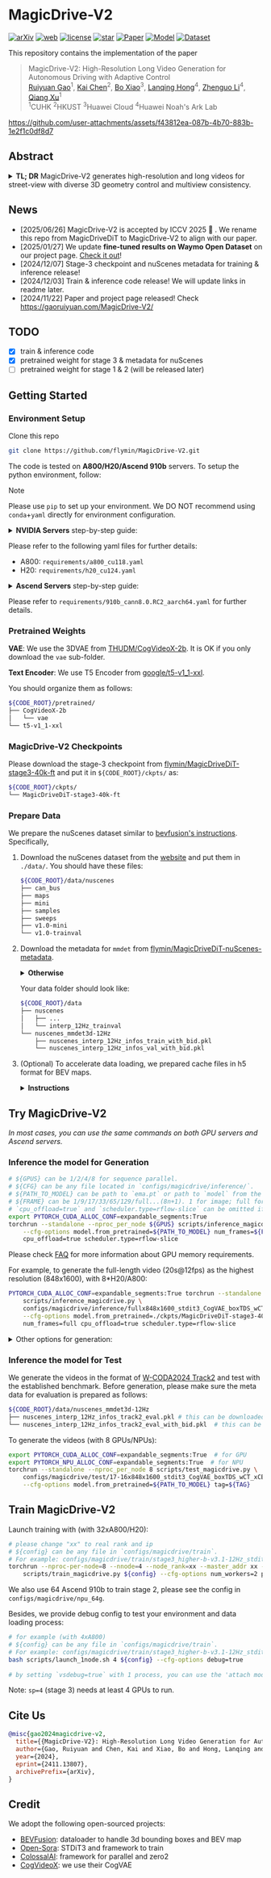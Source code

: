 # MagicDrive-V2

[![arXiv](https://img.shields.io/badge/ArXiv-2411.13807-b31b1b.svg?style=plastic)](https://arxiv.org/abs/2411.13807) [![web](https://img.shields.io/badge/Web-MagicDrive--V2-blue.svg?style=plastic)](https://gaoruiyuan.com/magicdrive-v2/) [![license](https://img.shields.io/github/license/flymin/MagicDrive-V2?style=plastic)](https://github.com/flymin/MagicDrive-V2/blob/main/LICENSE) [![star](https://img.shields.io/github/stars/flymin/MagicDrive-V2)](https://github.com/flymin/MagicDrive-V2) [![Paper](https://huggingface.co/datasets/huggingface/badges/resolve/main/paper-page-sm.svg)](https://huggingface.co/papers/2411.13807) [![Model](https://huggingface.co/datasets/huggingface/badges/resolve/main/model-on-hf-sm.svg)](https://huggingface.co/flymin/MagicDriveDiT-stage3-40k-ft) [![Dataset](https://huggingface.co/datasets/huggingface/badges/resolve/main/dataset-on-hf-sm.svg)](https://huggingface.co/datasets/flymin/MagicDriveDiT-nuScenes-metadata)

This repository contains the implementation of the paper 

> MagicDrive-V2: High-Resolution Long Video Generation for Autonomous Driving with Adaptive Control <br>
> [Ruiyuan Gao](https://gaoruiyuan.com/)<sup>1</sup>, [Kai Chen](https://kaichen1998.github.io/)<sup>2</sup>, [Bo Xiao](https://www.linkedin.com/in/bo-xiao-19909955/?originalSubdomain=ie)<sup>3</sup>, [Lanqing Hong](https://scholar.google.com.sg/citations?user=2p7x6OUAAAAJ&hl=en)<sup>4</sup>, [Zhenguo Li](https://scholar.google.com/citations?user=XboZC1AAAAAJ&hl=en)<sup>4</sup>, [Qiang Xu](https://cure-lab.github.io/)<sup>1</sup><br>
> <sup>1</sup>CUHK <sup>2</sup>HKUST <sup>3</sup>Huawei Cloud <sup>4</sup>Huawei Noah's Ark Lab <br>

https://github.com/user-attachments/assets/f43812ea-087b-4b70-883b-1e2f1c0df8d7

## Abstract

<details>
<summary><b>TL; DR</b> MagicDrive-V2 generates high-resolution and long videos for street-view with diverse 3D geometry control and multiview consistency.</summary>

The rapid advancement of diffusion models has greatly improved video synthesis, especially in controllable video generation, which is essential for applications like autonomous driving. However, existing methods are limited by scalability and how control conditions are integrated, failing to meet the needs for high-resolution and long videos for autonomous driving applications. In this paper, we introduce MagicDrive-V2, a novel approach based on the DiT architecture, and tackle these challenges. Our method enhances scalability through flow matching and employs a progressive training strategy to manage complex scenarios. By incorporating spatial-temporal conditional encoding, MagicDrive-V2 achieves precise control over spatial-temporal latents. Comprehensive experiments show its superior performance in generating realistic street scene videos with higher resolution and more frames. MagicDrive-V2 significantly improves video generation quality and spatial-temporal controls, expanding its potential applications across various tasks in autonomous driving.

</details>

## News
- [2025/06/26] MagicDrive-V2 is accepted by ICCV 2025 :tada: . We rename this repo from MagicDriveDiT to MagicDrive-V2 to align with our paper.
- [2025/01/27] We update **fine-tuned results on Waymo Open Dataset** on our project page. [Check it out](https://gaoruiyuan.com/MagicDrive-V2/#waymo)!
- [2024/12/07] Stage-3 checkpoint and nuScenes metadata for training & inference release!
- [2024/12/03] Train & inference code release! We will update links in readme later.
- [2024/11/22] Paper and project page released! Check https://gaoruiyuan.com/MagicDrive-V2/

## TODO

- [x] train & inference code
- [x] pretrained weight for stage 3 & metadata for nuScenes
- [ ] pretrained weight for stage 1 & 2 (will be released later)

## Getting Started

### Environment Setup

Clone this repo

```bash
git clone https://github.com/flymin/MagicDrive-V2.git
```

The code is tested on **A800/H20/Ascend 910b** servers. To setup the python environment, follow:

> [!NOTE]  
> Please use `pip` to set up your environment. We DO NOT recommend using `conda`+`yaml` directly for environment configuration.

<details>
<summary><b>NVIDIA Servers</b> step-by-step guide:</summary>

1. Make sure you have an environment with the following packages:
    ```bash
    torch==2.4.0
    torchvision==0.19.0

    # may need to build from source
    apex (https://github.com/NVIDIA/apex)
    
    # choose the correct wheel packages or build from the source
    xformers>=0.0.27
    flash-attn>=2.6.3
    ```
2. Install Colossalai
    ```bash
    git clone https://github.com/flymin/ColossalAI.git
    git checkout pt2.4 && git pull
    cd ColossalAI
    BUILD_EXT=1 pip install .
    ```
3. Install other dependencies
    ```bash
    pip install -r requirements/requirements.txt
    ```
</details>

Please refer to the following yaml files for further details:
- A800: `requirements/a800_cu118.yaml`
- H20: `requirements/h20_cu124.yaml`

<details>
<summary><b>Ascend Servers</b> step-by-step guide:</summary>

1. Make sure you have an environment with the following packages (please refer to [this page](https://www.hiascend.com/document/detail/zh/Pytorch/60RC2/configandinstg/instg/insg_0003.html?sub_id=%2Fzh%2FPytorch%2F60RC2%2Fconfigandinstg%2Finstg%2Finsg_0008.html) to setup pytorch env):
    ```bash
    # based on CANN 8.0RC2
    torch==2.3.1
    torchvision==0.18.1
    torch-npu==2.3.1
    apex (https://gitee.com/ascend/apex)

    # choose the correct wheel packages or build from the source
    xformers==0.0.27
    ```
2. Install Colossalai
    ```bash
    # We remove dependency on `bitsandbytes`.
    git clone https://github.com/flymin/ColossalAI.git
    git checkout ascend && git pull
    cd ColossalAI
    BUILD_EXT=1 pip install .
    ```
3. Install other dependencies
    ```bash
    pip install -r requirements/requirements.txt
    ```
</details>

Please refer to `requirements/910b_cann8.0.RC2_aarch64.yaml` for further details.

### Pretrained Weights

**VAE**: We use the 3DVAE from [THUDM/CogVideoX-2b](https://huggingface.co/THUDM/CogVideoX-2b). It is OK if you only download the `vae` sub-folder.

**Text Encoder**: We use T5 Encoder from [google/t5-v1_1-xxl](https://huggingface.co/google/t5-v1_1-xxl).

You should organize them as follows:

```bash
${CODE_ROOT}/pretrained/
├── CogVideoX-2b
│   └── vae
└── t5-v1_1-xxl
```

### MagicDrive-V2 Checkpoints

Please download the stage-3 checkpoint from [flymin/MagicDriveDiT-stage3-40k-ft](https://huggingface.co/flymin/MagicDriveDiT-stage3-40k-ft) and put it in `${CODE_ROOT}/ckpts/` as:

```bash
${CODE_ROOT}/ckpts/
└── MagicDriveDiT-stage3-40k-ft
```

### Prepare Data

We prepare the nuScenes dataset similar to [bevfusion's instructions](https://github.com/mit-han-lab/bevfusion#data-preparation). Specifically,

1. Download the nuScenes dataset from the [website](https://www.nuscenes.org/nuscenes) and put them in `./data/`. You should have these files:
    ```bash
    ${CODE_ROOT}/data/nuscenes
    ├── can_bus
    ├── maps
    ├── mini
    ├── samples
    ├── sweeps
    ├── v1.0-mini
    └── v1.0-trainval
    ```
    
2. Download the metadata for `mmdet` from [flymin/MagicDriveDiT-nuScenes-metadata](https://huggingface.co/datasets/flymin/MagicDriveDiT-nuScenes-metadata). 

    <details><summary><b>Otherwise</b></summary>
    
    Please interpolate the annotations to 12Hz as  [MagicDrive-t](https://github.com/cure-lab/MagicDrive/tree/video), and generate the meta data by yourself with the command in `tools/prepare_data/prepare_dataset.sh`.

    If you have the meta data files from [MagicDrive-t](https://github.com/cure-lab/MagicDrive/tree/video), you can use `tools/prepare_data/add_box_id.py` to add the keys for instance id. See commands in `tools/prepare_data/prepare_dataset.sh`.

    </details>
    
    Your data folder should look like:

    ```bash
    ${CODE_ROOT}/data
    ├── nuscenes
    │   ├── ...
    │   └── interp_12Hz_trainval
    └── nuscenes_mmdet3d-12Hz
        ├── nuscenes_interp_12Hz_infos_train_with_bid.pkl
        └── nuscenes_interp_12Hz_infos_val_with_bid.pkl
    ```

4. (Optional) To accelerate data loading, we prepared cache files in h5 format for BEV maps.
   <details><summary><b>Instructions</b></summary>
   
   They can be generated through `tools/prepare_data/prepare_map_aux.py` with different configs in `configs/cache_gen` For example:
    ```bash
    python tools/prepare_data/prepare_map_aux.py +cache_gen=map_cache_gen_interp \
        +process=val +subfix=8x200x200_12Hz
    ```
    Please find the full commands in `tools/prepare_data/prepare_dataset.sh`.
    
    Please make sure you move the generated cache file to the right path. Our defaults are:
    
    ```bash
    ${CODE_ROOT}/data/nuscenes_map_aux_12Hz
    ├── train_8x200x200_12Hz.h5 (25G)
    ├── train_8x400x400_12Hz.h5 (99G)
    ├── val_8x200x200_12Hz.h5 (5.3G)
    └── val_8x400x400_12Hz.h5 (22G)
	```
  </details>

## Try MagicDrive-V2

*In most cases, you can use the same commands on both GPU servers and Ascend servers.*

### Inference the model for Generation

```bash
# ${GPUS} can be 1/2/4/8 for sequence parallel.
# ${CFG} can be any file located in `configs/magicdrive/inference/`.
# ${PATH_TO_MODEL} can be path to `ema.pt` or path to `model` from the checkpoint.
# ${FRAME} can be 1/9/17/33/65/129/full...(8n+1). 1 for image; full for the full-length of nuScenes.
# `cpu_offload=true` and `scheduler.type=rflow-slice` can be omitted if you have enough GPU memory.
export PYTORCH_CUDA_ALLOC_CONF=expandable_segments:True
torchrun --standalone --nproc_per_node ${GPUS} scripts/inference_magicdrive.py ${CFG} \
    --cfg-options model.from_pretrained=${PATH_TO_MODEL} num_frames=${FRAME} \
    cpu_offload=true scheduler.type=rflow-slice
```

Please check [FAQ](https://github.com/flymin/MagicDrive-V2/blob/flymin-dev/doc/FAQ.md#q21-minimum-gpu-memory-requirements-for-inference) for more information about GPU memory requirements.

For example, to generate the full-length video (20s@12fps) as the highest resolution (848x1600), with 8*H20/A800:

```bash
PYTORCH_CUDA_ALLOC_CONF=expandable_segments:True torchrun --standalone --nproc_per_node 8 \
    scripts/inference_magicdrive.py \
    configs/magicdrive/inference/fullx848x1600_stdit3_CogVAE_boxTDS_wCT_xCE_wSST.py \
    --cfg-options model.from_pretrained=./ckpts/MagicDriveDiT-stage3-40k-ft/ema.pt \
    num_frames=full cpu_offload=true scheduler.type=rflow-slice
```

<details>
<summary>Other options for generation:</summary>
<ul>
<li> <code>force_daytime</code>: (bool) force to generate daytime scenes. </li>
<li> <code>force_rainy</code>: (bool) force to generate rainy scenes. </li>
<li> <code>force_night</code>: (bool) force to generate night scenes. </li>
<li> <code>allow_class</code>: (list) limit the classes for generation. </li>
<li> <code>del_box_ratio</code>: (float) randomly drop boxes for generation. </li>
<li> <code>drop_nearest_car</code>: (int) drop N-nearest vehicles during generation. </li>
</ul>

</details>

### Inference the model for Test

We generate the videos in the format of [W-CODA2024 Track2](https://coda-dataset.github.io/w-coda2024/track2/) and test with the established benchmark. Before generation, please make sure the meta data for evaluation is prepared as follows:

```bash
${CODE_ROOT}/data/nuscenes_mmdet3d-12Hz
├── nuscenes_interp_12Hz_infos_track2_eval.pkl # this can be downloaded from the page for track2
└── nuscenes_interp_12Hz_infos_track2_eval_with_bid.pkl  # this can be generated or downloaded from this project.
```

To generate the videos (with 8 GPUs/NPUs):

```bash
export PYTORCH_CUDA_ALLOC_CONF=expandable_segments:True  # for GPU
export PYTORCH_NPU_ALLOC_CONF=expandable_segments:True  # for NPU
torchrun --standalone --nproc_per_node 8 scripts/test_magicdrive.py \
    configs/magicdrive/test/17-16x848x1600_stdit3_CogVAE_boxTDS_wCT_xCE_wSST_map0_fsp8_cfg2.0.py \
    --cfg-options model.from_pretrained=${PATH_TO_MODEL} tag=${TAG}
```


## Train MagicDrive-V2

Launch training with (with 32xA800/H20):
```bash
# please change "xx" to real rank and ip
# ${config} can be any file in `configs/magicdrive/train`.
# For example: configs/magicdrive/train/stage3_higher-b-v3.1-12Hz_stdit3_CogVAE_boxTDS_wCT_xCE_wSST_bs4_lr1e-5_sp4simu8.py
torchrun --nproc-per-node=8 --nnode=4 --node_rank=xx --master_addr xx --master_port 18836 \
    scripts/train_magicdrive.py ${config} --cfg-options num_workers=2 prefetch_factor=2
```
We also use 64 Ascend 910b to train stage 2, please see the config in `configs/magicdrive/npu_64g`.

Besides, we provide debug config to test your environment and data loading process:
```bash
# for example (with 4xA800)
# ${config} can be any file in `configs/magicdrive/train`.
# For example: configs/magicdrive/train/stage3_higher-b-v3.1-12Hz_stdit3_CogVAE_boxTDS_wCT_xCE_wSST_bs4_lr1e-5_sp4simu8.py
bash scripts/launch_1node.sh 4 ${config} --cfg-options debug=true
	
# by setting `vsdebug=true` with 1 process, you can use the 'attach mode' from vscode to debug.
```

Note: `sp=4` (stage 3) needs at least 4 GPUs to run.


## Cite Us

```bibtex
@misc{gao2024magicdrive-v2,
  title={{MagicDrive-V2}: High-Resolution Long Video Generation for Autonomous Driving with Adaptive Control},
  author={Gao, Ruiyuan and Chen, Kai and Xiao, Bo and Hong, Lanqing and Li, Zhenguo and Xu, Qiang},
  year={2024},
  eprint={2411.13807},
  archivePrefix={arXiv},
}
```

## Credit

We adopt the following open-sourced projects:

- [BEVFusion](https://github.com/mit-han-lab/bevfusion): dataloader to handle 3d bounding boxes and BEV map
- [Open-Sora](https://github.com/hpcaitech/Open-Sora): STDiT3 and framework to train
- [ColossalAI](https://github.com/hpcaitech/ColossalAI): framework for parallel and zero2
- [CogVideoX](https://github.com/THUDM/CogVideo): we use their CogVAE
